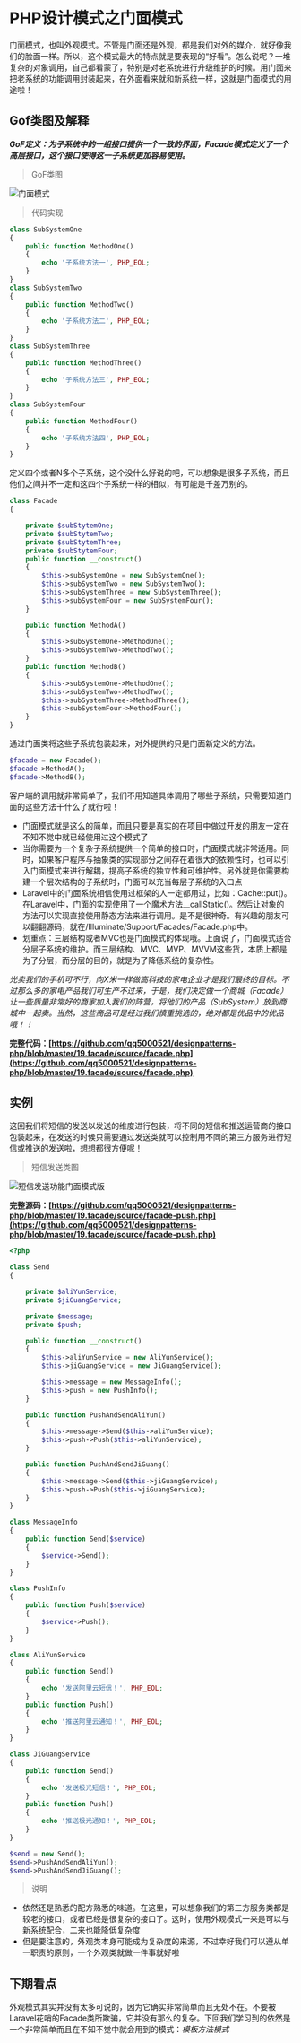 # PHP设计模式之门面模式

门面模式，也叫外观模式。不管是门面还是外观，都是我们对外的媒介，就好像我们的脸面一样。所以，这个模式最大的特点就是要表现的“好看”。怎么说呢？一堆复杂的对象调用，自己都看蒙了，特别是对老系统进行升级维护的时候。用门面来把老系统的功能调用封装起来，在外面看来就和新系统一样，这就是门面模式的用途啦！

## Gof类图及解释

***GoF定义：为子系统中的一组接口提供一个一致的界面，Facade模式定义了一个高层接口，这个接口使得这一子系统更加容易使用。***

> GoF类图

![门面模式](https://raw.githubusercontent.com/qq5000521/designpatterns-php/master/19.facade/img/facade.jpg)


> 代码实现

```php
class SubSystemOne
{
    public function MethodOne()
    {
        echo '子系统方法一', PHP_EOL;
    }
}
class SubSystemTwo
{
    public function MethodTwo()
    {
        echo '子系统方法二', PHP_EOL;
    }
}
class SubSystemThree
{
    public function MethodThree()
    {
        echo '子系统方法三', PHP_EOL;
    }
}
class SubSystemFour
{
    public function MethodFour()
    {
        echo '子系统方法四', PHP_EOL;
    }
}
```

定义四个或者N多个子系统，这个没什么好说的吧，可以想象是很多子系统，而且他们之间并不一定和这四个子系统一样的相似，有可能是千差万别的。

```php
class Facade
{

    private $subStytemOne;
    private $subStytemTwo;
    private $subStytemThree;
    private $subStytemFour;
    public function __construct()
    {
        $this->subSystemOne = new SubSystemOne();
        $this->subSystemTwo = new SubSystemTwo();
        $this->subSystemThree = new SubSystemThree();
        $this->subSystemFour = new SubSystemFour();
    }

    public function MethodA()
    {
        $this->subSystemOne->MethodOne();
        $this->subSystemTwo->MethodTwo();
    }
    public function MethodB()
    {
        $this->subSystemOne->MethodOne();
        $this->subSystemTwo->MethodTwo();
        $this->subSystemThree->MethodThree();
        $this->subSystemFour->MethodFour();
    }
}
```

通过门面类将这些子系统包装起来，对外提供的只是门面新定义的方法。

```php 
$facade = new Facade();
$facade->MethodA();
$facade->MethodB();
```

客户端的调用就非常简单了，我们不用知道具体调用了哪些子系统，只需要知道门面的这些方法干什么了就行啦！

- 门面模式就是这么的简单，而且只要是真实的在项目中做过开发的朋友一定在不知不觉中就已经使用过这个模式了
- 当你需要为一个复杂子系统提供一个简单的接口时，门面模式就非常适用。同时，如果客户程序与抽象类的实现部分之间存在着很大的依赖性时，也可以引入门面模式来进行解耦，提高子系统的独立性和可维护性。另外就是你需要构建一个层次结构的子系统时，门面可以充当每层子系统的入口点
- Laravel中的门面系统相信使用过框架的人一定都用过，比如：Cache::put()。在Laravel中，门面的实现使用了一个魔术方法__callStatic()。然后让对象的方法可以实现直接使用静态方法来进行调用。是不是很神奇。有兴趣的朋友可以翻翻源码，就在/Illuminate/Support/Facades/Facade.php中。
- 划重点：三层结构或者MVC也是门面模式的体现哦。上面说了，门面模式适合分层子系统的维护。而三层结构、MVC、MVP、MVVM这些货，本质上都是为了分层，而分层的目的，就是为了降低系统的复杂性。

*光卖我们的手机可不行，向X米一样做高科技的家电企业才是我们最终的目标。不过那么多的家电产品我们可生产不过来，于是，我们决定做一个商城（Facade）让一些质量非常好的商家加入我们的阵营，将他们的产品（SubSystem）放到商城中一起卖。当然，这些商品可是经过我们慎重挑选的，绝对都是优品中的优品哦！！*

**完整代码：[https://github.com/qq5000521/designpatterns-php/blob/master/19.facade/source/facade.php](https://github.com/qq5000521/designpatterns-php/blob/master/19.facade/source/facade.php)**

## 实例

这回我们将短信的发送以发送的维度进行包装，将不同的短信和推送运营商的接口包装起来，在发送的时候只需要通过发送类就可以控制用不同的第三方服务进行短信或推送的发送啦，想想都很方便呢！

> 短信发送类图

![短信发送功能门面模式版](https://raw.githubusercontent.com/qq5000521/designpatterns-php/master/19.facade/img/facade-push.jpg)


**完整源码：[https://github.com/qq5000521/designpatterns-php/blob/master/19.facade/source/facade-push.php](https://github.com/qq5000521/designpatterns-php/blob/master/19.facade/source/facade-push.php)**

```php
<?php

class Send
{

    private $aliYunService;
    private $jiGuangService;

    private $message;
    private $push;

    public function __construct()
    {
        $this->aliYunService = new AliYunService();
        $this->jiGuangService = new JiGuangService();

        $this->message = new MessageInfo();
        $this->push = new PushInfo();
    }

    public function PushAndSendAliYun()
    {
        $this->message->Send($this->aliYunService);
        $this->push->Push($this->aliYunService);
    }

    public function PushAndSendJiGuang()
    {
        $this->message->Send($this->jiGuangService);
        $this->push->Push($this->jiGuangService);
    }
}

class MessageInfo
{
    public function Send($service)
    {
        $service->Send();
    }
}

class PushInfo
{
    public function Push($service)
    {
        $service->Push();
    }
}

class AliYunService
{
    public function Send()
    {
        echo '发送阿里云短信！', PHP_EOL;
    }
    public function Push()
    {
        echo '推送阿里云通知！', PHP_EOL;
    }
}

class JiGuangService
{
    public function Send()
    {
        echo '发送极光短信！', PHP_EOL;
    }
    public function Push()
    {
        echo '推送极光通知！', PHP_EOL;
    }
}

$send = new Send();
$send->PushAndSendAliYun();
$send->PushAndSendJiGuang();


```

> 说明

- 依然还是熟悉的配方熟悉的味道。在这里，可以想象我们的第三方服务类都是较老的接口，或者已经是很复杂的接口了。这时，使用外观模式一来是可以与新系统配合，二来也能降低复杂度
- 但是要注意的，外观类本身可能成为复杂度的来源，不过幸好我们可以遵从单一职责的原则，一个外观类就做一件事就好啦

## 下期看点

外观模式其实并没有太多可说的，因为它确实非常简单而且无处不在。不要被Laravel花哨的Facade类所欺骗，它并没有那么的复杂。下回我们学习到的依然是一个非常简单而且在不知不觉中就会用到的模式：*模板方法模式*
